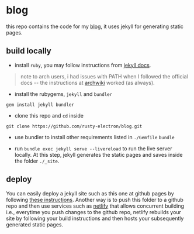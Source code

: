 # blog

this repo contains the code for my [blog][1], it uses jekyll for generating static pages.

## build locally

* install `ruby`, you may follow instructions from [jekyll docs][2].
> note to arch users, i had issues with PATH when I followed the official docs -- the instructions at [archwiki][3] worked (as always).

* install the rubygems, `jekyll` and `bundler`

`gem install jekyll bundler`

* clone this repo and `cd` inside

`git clone https://github.com/rusty-electron/blog.git`

* use bundler to install other requirements listed in `./Gemfile`
`bundle`

* run `bundle exec jekyll serve --livereload` to run the live server locally. At this step, jekyll generates the static pages and saves inside the folder `./_site`.

## deploy

You can easily deploy a jekyll site such as this one at github pages by following [these instructions][4]. Another way is to push this folder to a github repo and then use services such as [netlify](https://netlify.com) that allows concurrent building i.e., everytime you push changes to the github repo, netlify rebuilds your site by following your build instructions and then hosts your subsequently generated static pages.

[1]: https://rustyelectron.live
[2]: https://jekyllrb.com/docs/installation/#requirements
[3]: https://wiki.archlinux.org/title/ruby#Setup
[4]: https://jekyllrb.com/docs/github-pages/